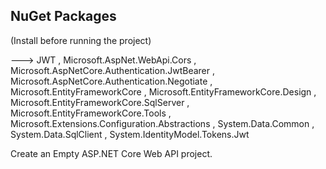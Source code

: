 ## NuGet Packages
(Install before running the project)

---> JWT
, Microsoft.AspNet.WebApi.Cors
, Microsoft.AspNetCore.Authentication.JwtBearer
, Microsoft.AspNetCore.Authentication.Negotiate
, Microsoft.EntityFrameworkCore
, Microsoft.EntityFrameworkCore.Design
, Microsoft.EntityFrameworkCore.SqlServer
, Microsoft.EntityFrameworkCore.Tools
, Microsoft.Extensions.Configuration.Abstractions
, System.Data.Common
, System.Data.SqlClient
, System.IdentityModel.Tokens.Jwt

Create an Empty ASP.NET Core Web API project.

